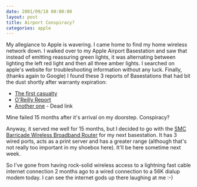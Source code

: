 ```yaml
---
date: 2001/09/18 00:00:00
layout: post
title: Airport Conspiracy?
categories: apple
---
```


My allegiance to Apple is wavering. I came home to find my home
wireless network down. I walked over to my Apple Airport Basestation
and saw that instead of emitting reassuring green lights, it was
alternating between lighting the left red light and then all three
amber lights. I searched on apple's website for troubleshooting
information without any luck. Finally, (thanks again to Google) I
found these 3 reports of Basestations that had bit the dust shortly
after warranty expiration:

- [The first casualty](http://www.vonwentzel.net/ABS/index.html)
- [O'Reilly Report](http://www.oreillynet.com/cs/weblog/view/wlg/423?x-showcontent=text)
- [Another one](http://web.archive.org/web/20010819213120/www.mykoh.com/blog/2001_03_01_archive.php) - Dead link

Mine failed 15 months after it's arrival on my doorstep. Conspiracy?

Anyway, it served me well for 15 months, but I decided to go with the
[SMC Barricade Wireless Broadband
Router](http://www.applelinks.com/reviews/barricade.shtml) for my next
basestation. It has 3 wired ports, acts as a print server and has a
greater range (although that's not really too important in my shoebox
here). It'll be here sometime next week.

So I've gone from having rock-solid wireless access to a lightning
fast cable internet connection 2 months ago to a wired connection to a
56K dialup modem today. I can see the internet gods up there laughing
at me :-)
